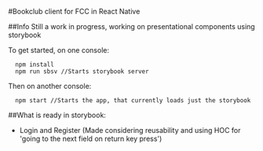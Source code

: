 #Bookclub client for FCC in React Native

##Info
Still a work in progress, working on presentational components using storybook

To get started, on one console:
```shell
  npm install
  npm run sbsv //Starts storybook server
```
Then on another console:
```shell
  npm start //Starts the app, that currently loads just the storybook
```

##What is ready in storybook:
  - Login and Register (Made considering reusability and using HOC for 'going to the next field on return key press')
